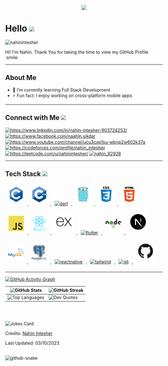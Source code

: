 <p align="center">
    <img src="https://media.licdn.com/dms/image/v2/D5612AQFXHXwdo2Fwfw/article-cover_image-shrink_720_1280/article-cover_image-shrink_720_1280/0/1726506045798?e=1744243200&v=beta&t=wGZY0mBc1j1Cd4vxowGlZGlz_jvRzvFm7FXfoSOXuHs"> 
    <!-- Replace with your profile image URL -->
</p>

<h1> Hello <img src="https://raw.githubusercontent.com/MartinHeinz/MartinHeinz/master/wave.gif" width="30px"> </h1>

<p align="center">
</p>

<p align="left"> <img src="https://komarev.com/ghpvc/?username=nahinintesher&label=Profile%20views&color=0e75b6&style=flat" alt="nahinintesher" /> </p>

<div size="20px"> Hi! I'm Nahin. Thank You for taking the time to view my GitHub Profile :smile: 
</div>

---

<h2> About Me </h2>

<ul>
<li>🌱 I’m currently learning Full Stack Development</li>
<li>⚡ Fun fact: I enjoy working on cross-platform mobile apps</li>
</ul>

---

<h2> Connect with Me <img src="https://raw.githubusercontent.com/ShahriarShafin/ShahriarShafin/main/Assets/handshake.gif" width="100px"> </h2>

<p align="left">
<a href="https://linkedin.com/in/https://www.linkedin.com/in/nahin-intesher-903724253/" target="blank"><img align="center" src="https://raw.githubusercontent.com/rahuldkjain/github-profile-readme-generator/master/src/images/icons/Social/linked-in-alt.svg" alt="https://www.linkedin.com/in/nahin-intesher-903724253/" height="30" width="40" /></a>
<a href="https://fb.com/https://www.facebook.com/naahin.sikdar" target="blank"><img align="center" src="https://raw.githubusercontent.com/rahuldkjain/github-profile-readme-generator/master/src/images/icons/Social/facebook.svg" alt="https://www.facebook.com/naahin.sikdar" height="30" width="40" /></a>
<a href="https://www.youtube.com/c/https://www.youtube.com/channel/ucu3cxp1su-wbnp2w602k37a" target="blank"><img align="center" src="https://raw.githubusercontent.com/rahuldkjain/github-profile-readme-generator/master/src/images/icons/Social/youtube.svg" alt="https://www.youtube.com/channel/ucu3cxp1su-wbnp2w602k37a" height="30" width="40" /></a>
<a href="https://codeforces.com/profile/https://codeforces.com/profile/nahin_intesher" target="blank"><img align="center" src="https://raw.githubusercontent.com/rahuldkjain/github-profile-readme-generator/master/src/images/icons/Social/codeforces.svg" alt="https://codeforces.com/profile/nahin_intesher" height="30" width="40" /></a>
<a href="https://www.leetcode.com/https://leetcode.com/u/nahinintesher/" target="blank"><img align="center" src="https://raw.githubusercontent.com/rahuldkjain/github-profile-readme-generator/master/src/images/icons/Social/leet-code.svg" alt="https://leetcode.com/u/nahinintesher/" height="30" width="40" /></a>
<a href="https://discord.gg/nahin_92928" target="blank"><img align="center" src="https://raw.githubusercontent.com/rahuldkjain/github-profile-readme-generator/master/src/images/icons/Social/discord.svg" alt="nahin_92928" height="30" width="40" /></a>
</p>



---

<h2> Tech Stack 
    <img src="https://media2.giphy.com/media/QssGEmpkyEOhBCb7e1/giphy.gif?cid=ecf05e47a0n3gi1bfqntqmob8g9aid1oyj2wr3ds3mg700bl&amp;rid=giphy.gif" width="40px"> 
</h2>

<p align="left"> 
    <a href="https://www.cprogramming.com/" target="_blank" rel="noreferrer"> 
        <img src="https://raw.githubusercontent.com/devicons/devicon/master/icons/c/c-original.svg" alt="c" width="50" height="50" style="margin: 10px;"/> 
    </a> 
    <a href="https://www.w3schools.com/cpp/" target="_blank" rel="noreferrer"> 
        <img src="https://raw.githubusercontent.com/devicons/devicon/master/icons/cplusplus/cplusplus-original.svg" alt="cplusplus" width="50" height="50" style="margin: 10px;"/> 
    </a> 
    <a href="https://dart.dev" target="_blank" rel="noreferrer"> 
        <img src="https://www.vectorlogo.zone/logos/dartlang/dartlang-icon.svg" alt="dart" width="50" height="50" style="margin: 10px;"/> 
    </a> 
    <a href="https://golang.org" target="_blank" rel="noreferrer"> 
        <img src="https://raw.githubusercontent.com/devicons/devicon/master/icons/go/go-original.svg" alt="go" width="50" height="50" style="margin: 10px;"/> 
    </a> 
    <a href="https://www.w3schools.com/css/" target="_blank" rel="noreferrer"> 
        <img src="https://raw.githubusercontent.com/devicons/devicon/master/icons/css3/css3-original-wordmark.svg" alt="css3" width="50" height="50" style="margin: 10px;"/> 
    </a> 
    <a href="https://www.w3.org/html/" target="_blank" rel="noreferrer"> 
        <img src="https://raw.githubusercontent.com/devicons/devicon/master/icons/html5/html5-original-wordmark.svg" alt="html5" width="50" height="50" style="margin: 10px;"/> 
    </a>  
    <a href="https://developer.mozilla.org/en-US/docs/Web/JavaScript" target="_blank" rel="noreferrer"> 
        <img src="https://raw.githubusercontent.com/devicons/devicon/master/icons/javascript/javascript-original.svg" alt="javascript" width="50" height="50" style="margin: 10px;"/> 
    </a> 
    <a href="https://reactjs.org/" target="_blank" rel="noreferrer"> 
        <img src="https://raw.githubusercontent.com/devicons/devicon/master/icons/react/react-original-wordmark.svg" alt="react" width="50" height="50" style="margin: 10px;"/> 
    </a> 
    <a href="https://expressjs.com" target="_blank" rel="noreferrer"> 
        <img src="https://raw.githubusercontent.com/devicons/devicon/master/icons/express/express-original.svg" alt="express" width="50" height="50" style="background: white; padding: 5px; border-radius: 5px; margin: 10px;"/> 
    </a> 
    <a href="https://flutter.dev" target="_blank" rel="noreferrer"> 
        <img src="https://www.vectorlogo.zone/logos/flutterio/flutterio-icon.svg" alt="flutter" width="50" height="50" style="margin: 10px;"/> 
    </a> 
    <a href="https://nodejs.org" target="_blank" rel="noreferrer"> 
        <img src="https://raw.githubusercontent.com/devicons/devicon/master/icons/nodejs/nodejs-original-wordmark.svg" alt="nodejs" width="50" height="50" style="margin: 10px;"/> 
    </a> 
    <a href="https://nextjs.org/" target="_blank" rel="noreferrer"> 
        <img src="https://raw.githubusercontent.com/devicons/devicon/master/icons/nextjs/nextjs-original.svg" alt="nextjs" width="50" height="50" style="background: white; padding: 5px; border-radius: 5px; margin: 10px;"/> 
    </a> 
    <a href="https://www.mysql.com/" target="_blank" rel="noreferrer"> 
        <img src="https://raw.githubusercontent.com/devicons/devicon/master/icons/mysql/mysql-original-wordmark.svg" alt="mysql" width="50" height="50" style="margin: 10px;"/> 
    </a> 
    <a href="https://www.postgresql.org" target="_blank" rel="noreferrer"> 
        <img src="https://raw.githubusercontent.com/devicons/devicon/master/icons/postgresql/postgresql-original-wordmark.svg" alt="postgresql" width="50" height="50" style="margin: 10px;"/> 
    </a> 
    <a href="https://reactnative.dev/" target="_blank" rel="noreferrer"> 
        <img src="https://reactnative.dev/img/header_logo.svg" alt="reactnative" width="50" height="50" style="margin: 10px;"/> 
    </a> 
    <a href="https://tailwindcss.com/" target="_blank" rel="noreferrer"> 
        <img src="https://www.vectorlogo.zone/logos/tailwindcss/tailwindcss-icon.svg" alt="tailwind" width="50" height="50" style="margin: 10px;"/> 
    </a> 
    <a href="https://git-scm.com/" target="_blank" rel="noreferrer"> 
        <img src="https://www.vectorlogo.zone/logos/git-scm/git-scm-icon.svg" alt="git" width="50" height="50" style="margin: 10px;"/> 
    </a> 
    <a href="https://github.com/" target="_blank" rel="noreferrer"> 
      <img src="https://raw.githubusercontent.com/devicons/devicon/master/icons/github/github-original.svg" alt="GitHub" width="50" height="50" style="background: white; padding: 5px; border-radius: 5px; margin: 10px;"/> 
    </a> 
</p>

---

<p><a href="https://git.io/praveenscience"><img src="https://activity-graph.herokuapp.com/graph?username=NahinIntesher&amp;theme=tokyonight" alt="GitHub Activity Graph"></a></p>

<table>
  <thead>
    <tr>
      <th><img src="https://github-readme-stats.vercel.app/api?username=NahinIntesher&show_icons=true&theme=aura" alt="GitHub Stats"></th>
      <th><img src="https://github-readme-streak-stats.herokuapp.com/?user=NahinIntesher&theme=aura" alt="GitHub Streak"></th>
    </tr>
  </thead>
  <tbody>
    <tr>
      <td><img src="https://github-readme-stats.vercel.app/api/top-langs/?username=NahinIntesher&theme=aura&layout=compact" alt="Top Languages"></td>
      <td><img src="https://quotes-github-readme.vercel.app/api?type=horizontal&theme=tokyonight" alt="Dev Quotes"></td>
    </tr>
  </tbody>
</table>

<br>  
<br>  
<!-- Added extra space before the animation -->

<p><img src="https://readme-jokes.vercel.app/api?theme=tokyonight" alt="Jokes Card"></p>

<p>Credits: <a href="https://github.com/NahinIntesher">Nahin Intesher</a></p>
<p>Last Updated: 03/10/2023</p>

<br>

<picture>
  <source media="(prefers-color-scheme: dark)" srcset="https://raw.githubusercontent.com/tobiasmeyhoefer/tobiasmeyhoefer/output/github-snake-dark.svg" />
  <source media="(prefers-color-scheme: light)" srcset="https://raw.githubusercontent.com/tobiasmeyhoefer/tobiasmeyhoefer/output/github-snake.svg" />
  <img alt="github-snake" src="https://raw.githubusercontent.com/tobiasmeyhoefer/tobiasmeyhoefer/output/github-snake.svg" />
</picture>
